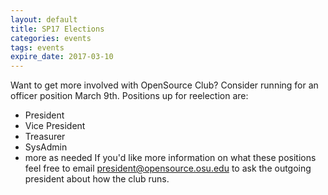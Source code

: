```yaml
---
layout: default
title: SP17 Elections
categories: events
tags: events
expire_date: 2017-03-10
---
```


<!-- INSERT TEXT HERE -->
Want to get more involved with OpenSource Club? Consider running for an officer position March 9th. Positions up for reelection are:
- President
- Vice President
- Treasurer
- SysAdmin
- more as needed
If you'd like more information on what these positions feel free to email <president@opensource.osu.edu> to ask the outgoing president about how the club runs.

<!-- generated by _helpers/newPost.rb -->
